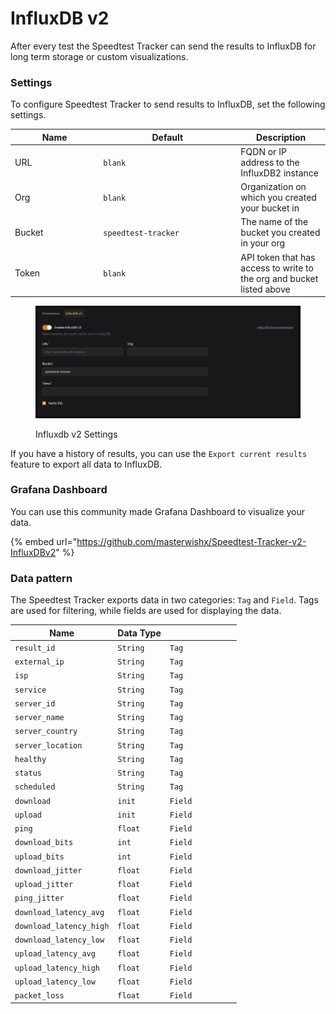 # InfluxDB v2

After every test the Speedtest Tracker can send the results to InfluxDB for long term storage or custom visualizations.

### Settings

To configure Speedtest Tracker to send results to InfluxDB, set the following settings.

<table><thead><tr><th width="127.33333333333331">Name</th><th width="206">Default</th><th>Description</th></tr></thead><tbody><tr><td>URL</td><td><code>blank</code></td><td>FQDN or IP address to the InfluxDB2 instance</td></tr><tr><td>Org</td><td><code>blank</code></td><td>Organization on which you created your bucket in</td></tr><tr><td>Bucket</td><td><code>speedtest-tracker</code></td><td>The name of the bucket you created in your org</td></tr><tr><td>Token</td><td><code>blank</code></td><td>API token that has access to write to the org and bucket listed above</td></tr></tbody></table>

<figure><img src="../../.gitbook/assets/influxdbv2_settings.png" alt=""><figcaption><p>Influxdb v2 Settings</p></figcaption></figure>

If you have a history of results, you can use the `Export current results` feature to export all data to InfluxDB.

### Grafana Dashboard

You can use this community made Grafana Dashboard to visualize your data.

{% embed url="https://github.com/masterwishx/Speedtest-Tracker-v2-InfluxDBv2" %}

### Data pattern

The Speedtest Tracker exports data in two categories: `Tag` and `Field`. Tags are used for filtering, while fields are used for displaying the data.

<table><thead><tr><th>Name</th><th>Data Type</th><th width="100"></th></tr></thead><tbody><tr><td><code>result_id</code></td><td><code>String</code></td><td><code>Tag</code></td></tr><tr><td><code>external_ip</code></td><td><code>String</code></td><td><code>Tag</code></td></tr><tr><td><code>isp</code></td><td><code>String</code></td><td><code>Tag</code></td></tr><tr><td><code>service</code></td><td><code>String</code></td><td><code>Tag</code></td></tr><tr><td><code>server_id</code></td><td><code>String</code></td><td><code>Tag</code></td></tr><tr><td><code>server_name</code></td><td><code>String</code></td><td><code>Tag</code></td></tr><tr><td><code>server_country</code></td><td><code>String</code></td><td><code>Tag</code></td></tr><tr><td><code>server_location</code></td><td><code>String</code></td><td><code>Tag</code></td></tr><tr><td><code>healthy</code></td><td><code>String</code></td><td><code>Tag</code></td></tr><tr><td><code>status</code></td><td><code>String</code></td><td><code>Tag</code></td></tr><tr><td><code>scheduled</code></td><td><code>String</code></td><td><code>Tag</code></td></tr><tr><td><code>download</code></td><td><code>init</code></td><td><code>Field</code></td></tr><tr><td><code>upload</code></td><td><code>init</code></td><td><code>Field</code></td></tr><tr><td><code>ping</code></td><td><code>float</code></td><td><code>Field</code></td></tr><tr><td><code>download_bits</code></td><td><code>int</code></td><td><code>Field</code></td></tr><tr><td><code>upload_bits</code></td><td><code>int</code></td><td><code>Field</code></td></tr><tr><td><code>download_jitter</code></td><td><code>float</code></td><td><code>Field</code></td></tr><tr><td><code>upload_jitter</code></td><td><code>float</code></td><td><code>Field</code></td></tr><tr><td><code>ping_jitter</code></td><td><code>float</code></td><td><code>Field</code></td></tr><tr><td><code>download_latency_avg</code></td><td><code>float</code></td><td><code>Field</code></td></tr><tr><td><code>download_latency_high</code></td><td><code>float</code></td><td><code>Field</code></td></tr><tr><td><code>download_latency_low</code></td><td><code>float</code></td><td><code>Field</code></td></tr><tr><td><code>upload_latency_avg</code></td><td><code>float</code></td><td><code>Field</code></td></tr><tr><td><code>upload_latency_high</code></td><td><code>float</code></td><td><code>Field</code></td></tr><tr><td><code>upload_latency_low</code></td><td><code>float</code></td><td><code>Field</code></td></tr><tr><td><code>packet_loss</code></td><td><code>float</code></td><td><code>Field</code></td></tr></tbody></table>
